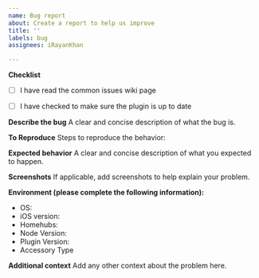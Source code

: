 ```yaml
---
name: Bug report
about: Create a report to help us improve
title: ''
labels: bug
assignees: iRayanKhan

---
```


**Checklist**
- [ ] I have read the common issues wiki page
- [ ] I have checked to make sure the plugin is up to date



**Describe the bug**
A clear and concise description of what the bug is.

**To Reproduce**
Steps to reproduce the behavior:


**Expected behavior**
A clear and concise description of what you expected to happen.

**Screenshots**
If applicable, add screenshots to help explain your problem.

**Environment (please complete the following information):**
 - OS: 
-  iOS version:
-  Homehubs: 
 - Node Version: 
 - Plugin Version:
-  Accessory Type



**Additional context**
Add any other context about the problem here.
